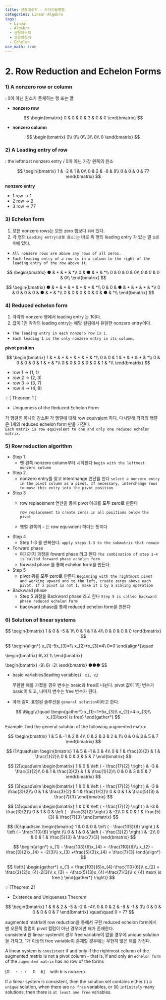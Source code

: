 ```yaml
---
title: 선형대수학 - 사다리꼴행렬
categories: Linear-Algebra
tags: 
  - Linear
  - Algebra
  - 선형대수학
  - 선형방정식
  - Echelon
use_math: true
---
```


# 2. Row Reduction and Echelon Forms

### 1) A nonzero row or column

: 0이 아닌 원소가 존재하는 행 또는 열

- **nonzero row**

$$
\begin{bmatrix}
0 & 0 & 0 & 3 & 0 & 0
\end{bmatrix}
$$

- **nonzero column**

$$
\begin{bmatrix}
0\\
0\\
0\\
3\\
0\\
0
\end{bmatrix}
$$

### 2) A Leading entry of row

: the leftmost nonzero entry / 0이 아닌 가장 왼쪽의 원소

$$
\begin{bmatrix}
1 & -2 & 1 & 0\\
0 & 2 & -8 & 8\\
0 & 0 & 0 & 77
\end{bmatrix}
$$

**nonzero entry**

- 1 row → 1
- 2 row → 2
- 3 row → 77

### 3) Echelon form

1. 모든 nonzero rows는 모든 zero 행보다 `위에` 있다.
2. 각 행의 `Leading entry(선행 원소)`는 바로 위 행의 leading entry 가 있는 열 `오른쪽`에 있다.
- `All nonzero rows are above any rows of all zeros.`
- `Each leading entry of a row is in a column to the right of the leading entry of the row above it.`

$$
\begin{bmatrix}
● & * & * & *\\
0 & ● & * & *\\
0 & 0 & 0 & 0\\
0 & 0 & 0 & 0\\
\end{bmatrix}
$$

$$
\begin{bmatrix}
● & * & * & * & * & * & *\\
0 & 0 & ● & * & * & * & *\\
0 & 0 & 0 & 0 & ● & * & *\\
0 & 0 & 0 & 0 & 0 & ● & *\\
\end{bmatrix}
$$

### 4) Reduced echelon form

1. 각각의 nonzero 행에서 leading entry 는 1이다.
2. 값이 1인 각각의 leading entry는 해당 컬럼에서 유일한 nonzero entry이다.
- `The leading entry in each nonzero row is 1.`
- `Each leading 1 is the only nonzero entry in its column.`

**pivot position**

$$
\begin{bmatrix}
1 & * & * & * & * & * & *\\
0 & 0 & 1 & * & * & * & *\\
0 & 0 & 0 & 0 & 1 & * & *\\
0 & 0 & 0 & 0 & 0 & 1 & *\\
\end{bmatrix}
$$

- row 1 → (1, 1)
- row 2 → (2, 3)
- row 3 → (3, 7)
- row 4 → (4, 8)


💡 [ Theorem 1 ]
- Uniqueness of the Reduced Echelon Form

각 행렬은 하나의 감소된 각 행렬에 대해 row equivalent 하다.
다시말해 각각의 행렬은 1개의 reduced echelon form 만을 가진다.  
`Each matrix is row equivalent to one and only one reduced echelon matrix.`

### 5) Row reduction algorithm

- Step 1
    - 맨 왼쪽 nonzero column부터 시작한다
    `begin with the leftmost nonzero column`
- Step 2
    - nonzero entry를 찾고 interchange 연산을 한다
    `select a nonzero entry in the pivot column as a pivot. If necessary, interchange rows to move this entry into the pivot position`
- Step 3
    - row replacement 연산을 통해 pivot 아래를 모두 zero로 만든다
        
        `row replacement to create zeros in all positions below the pivot`
        
    - 행렬 왼쪽의 `~` 는 row equivalent 하다는 뜻이다
- Step 4
    - Step 1-3 를 반복한다.
    `apply steps 1-3 to the submatrix that remain`
- Forward phase
    - 여기까지 과정을 foward phase 라고 한다
    `The combination of step 1-4 is called forward phase echelon form`
    - forward phase 를 통해 echelon form을 만든다
- Step 5
    - pivot 위를 모두 zero로 만든다
    `Beginning with the rightmost pivot and working upward and to the left, create zeros above each pivot. If a pivot is not 1, make it 1 by a scaling operation`
- Backward phase
    - Step 5 과정을 Backward phase 라고 한다
    `Step 5 is called backward phase reduced echelon form`
    - backward phase를 통해 reduced echelon form을 만든다

### 6) Solution of linear systems

$$
\begin{bmatrix}
1 & 0 & -5 & 1\\
0 & 1 & 1 & 4\\
0 & 0 & 0 & 0
\end{bmatrix}
$$

$$
\begin{align*}
x_{1}-5x_{3}=1\\
x_{2}+x_{3}=4\\
0=0
\end{align*}\quad

\begin{bmatrix}
6\\
3\\
1\\
\end{bmatrix}

\begin{bmatrix}
-9\\
6\\
-2\\
\end{bmatrix}
●●●
$$

- basic variables(leading variables) : `x1, x2`
    
    무한한 해를 가졌을 경우 변수는 basic과 free로 나뉜다. pivot 값이 1인 변수가 basic이 되고, 나머지 변수는 free 변수가 된다.
    

- 아래 같이 표현된 솔루션을 `general solution`이라고 한다.

$$
\Biggl\{\quad
\begin{gather*}
x_{1}=1+5x_{3}\\
x_{2}=4-x_{3}\\
x_{3}\text{ is free}
\end{gather*}
$$

Example. find the general solution of the following augmented matrix

$$
\begin{bmatrix}
1 & 5 & -1 & 2 & 4\\
0 & 2 & 3 & 2 & 1\\
0 & 0 & 3 & 5 & 7
\end{bmatrix}
$$

$$
(1)\quad\sim
\begin{bmatrix}
1 & 5 & -1 & 2 & 4\\
0 & 1 & \frac{3}{2} & 1 & \frac{1}{2}\\
0 & 0 & 3 & 5 & 7
\end{bmatrix}
$$

$$
(2)\quad\sim
\begin{bmatrix}
1 & 0 & \left ( - \frac{17}{2} \right ) & -3 & \frac{3}{2}\\
0 & 1 & \frac{3}{2} & 1 & \frac{1}{2}\\
0 & 0 & 3 & 5 & 7
\end{bmatrix}
$$

$$
(3)\quad\sim
\begin{bmatrix}
1 & 0 & \left ( - \frac{17}{2} \right ) & -3 & \frac{3}{2}\\
0 & 1 & \frac{3}{2} & 1 & \frac{1}{2}\\
0 & 0 & 1 & \frac{5}{3} & \frac{7}{3}
\end{bmatrix}
$$

$$
(4)\quad\sim
\begin{bmatrix}
1 & 0 & \left ( - \frac{17}{2} \right ) & -3 & \frac{3}{2}\\
0 & 1 & 0 & \left ( - \frac{3}{2} \right ) & -2\\
0 & 0 & 1 & \frac{5}{3} & \frac{7}{3}
\end{bmatrix}
$$

$$
(5)\quad\sim
\begin{bmatrix}
1 & 0 & 0 & \left ( - \frac{103}{6} \right ) & \left ( - \frac{110}{6} \right )\\
0 & 1 & 0 & \left ( - \frac{3}{2} \right ) & -2\\
0 & 0 & 1 & \frac{5}{3} & \frac{7}{3}
\end{bmatrix}
$$

$$
\begin{align*}
x_{1} - \frac{103}{6}x_{4} = -\frac{110}{6}\\
x_{2} - \frac{3}{2}x_{4} = -2{3}\\
x_{3} +\frac{5}{3}x_{4} = \frac{7}{3}
\end{align*}
$$

$$
\left\{
\begin{gather*}
x_{1} = \frac{103}{6}x_{4}-\frac{110}{6}\\
x_{2} = \frac{3}{2}x_{4}-2{3}\\
x_{3} = -\frac{5}{3}x_{4}+\frac{7}{3}\\
x_{4} \text{ is free }
\end{gather*}
\right\}
$$


💡 [Theorem 2]
- Existence and Uniqueness Theorem

$$
\begin{bmatrix}
1 & 6 & 2 & -5 & -2 & -4\\
0 & 0 & 2 & -8 & -1 & 3\\
0 & 0 & 0 & 0 & 0 & 7
\end{bmatrix}
\quad\quad
0 = 7?
$$

augmented matrix에 row reduction을 통해서 구한 reduced echelon form에서 맨 오른쪽 컬럼이 pivot 컬럼이 아닌 경우에만 해가 존재한다.  
consistent 한 linear system의 경우 free variable이 없을 경우에 unique solution 을 가지고, 1개 이상의 free variable이 존재할 경우에는 무한히 많은 해를 가진다.  

  
  A linear system is `consistent` if and only if the rightmost column of the augmented matrix is not a pivot column - that is, if and only an `echelon form` of the `augmented matrix` has no row of the forms

  $`[0\quad・・・\quad0\quad b]\quad \text{with b is nonzero}`$

  If a linear system is consistent, then the solution set contains either (i) a `unique` solution, when there are `no free` variables, or (ii) `infinitely` many solutions, then there is `at least one free` variables.
  